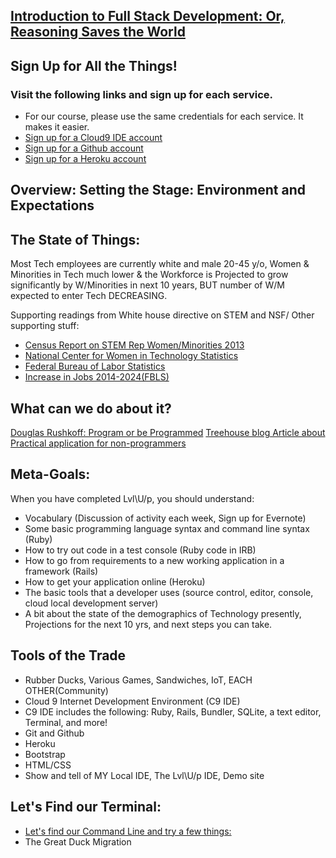## [Introduction to Full Stack Development: Or, Reasoning Saves the World](http://docs.railsbridge.org/intro-to-rails)

## Sign Up for All the Things!   
### Visit the following links and sign up for each service. 
* For our course, please use the same credentials for each service. It makes it easier.
* [Sign up for a Cloud9 IDE account](https://c9.io) 
* [Sign up for a Github account](https://github.com)
* [Sign up for a Heroku account](https://heroku.com)



## Overview: Setting the Stage: Environment and  Expectations
## The State of Things:
Most Tech employees are currently white and male 20-45 y/o, Women & Minorities in Tech much lower & the Workforce is Projected to grow significantly by W/Minorities in next 10 years, BUT number of W/M expected to enter Tech DECREASING.

Supporting readings from White house directive on STEM and NSF/ Other supporting stuff: 

 * [Census Report on STEM Rep Women/Minorities 2013](https://www.census.gov/prod/2013pubs/acs-24.pdf)
 * [National Center for Women in Technology Statistics](https://www.ncwit.org/blog/did-you-know-demographics-technical-women)
 * [Federal Bureau of Labor Statistics](http://www.bls.gov/cps/cpsaat11.htm)
 * [Increase in Jobs 2014-2024(FBLS)](http://www.bls.gov/ooh/computer-and-information-technology/home.htm)
 
 ## What can we do about it?  
  
 [Douglas Rushkoff: Program or be Programmed](http://www.rushkoff.com/about/)
 [Treehouse blog Article about Practical application for non-programmers](http://blog.teamtreehouse.com/havent-started-programming-yet) 
 
 ## Meta-Goals:
When you have completed Lvl\U/p, you should understand:

* Vocabulary (Discussion of activity each week, Sign up for Evernote)  
* Some basic programming language syntax and command line syntax (Ruby)
* How to try out code in a test console (Ruby code in IRB)
* How to go from requirements to a new working application in a framework (Rails)
* How to get your application online (Heroku) 
* The basic tools that a developer uses (source control, editor, console, cloud local development server)
* A bit about the state of the demographics of Technology presently, Projections for the next 10 yrs, and next steps you can take. 


 ## Tools of the Trade
 
* Rubber Ducks, Various Games, Sandwiches, IoT, EACH OTHER(Community) 
* Cloud 9 Internet Development Environment (C9 IDE)
* C9 IDE includes the following: Ruby, Rails, Bundler, SQLite, a text editor, Terminal, and more! 
* Git and Github
* Heroku
* Bootstrap
* HTML/CSS
* Show and tell of MY Local IDE, The Lvl\U/p IDE, Demo site 

## Let's Find our Terminal: 
* [Let's find our Command Line and try a few things:](http://docs.railsbridge.org/learn-to-code/the_command_line)
* The Great Duck Migration

